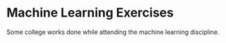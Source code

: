 # Machine Learning Exercises
Some college works done while attending the machine learning discipline.
